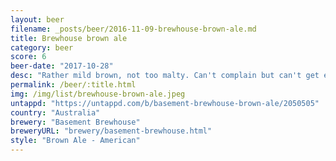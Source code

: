 ```yaml
---
layout: beer
filename: _posts/beer/2016-11-09-brewhouse-brown-ale.md
title: Brewhouse brown ale
category: beer
score: 6
beer-date: "2017-10-28"
desc: "Rather mild brown, not too malty. Can't complain but can't get excited about another"
permalink: /beer/:title.html
img: /img/list/brewhouse-brown-ale.jpeg
untappd: "https://untappd.com/b/basement-brewhouse-brown-ale/2050505"
country: "Australia"
brewery: "Basement Brewhouse"
breweryURL: "brewery/basement-brewhouse.html"
style: "Brown Ale - American"
---
```

